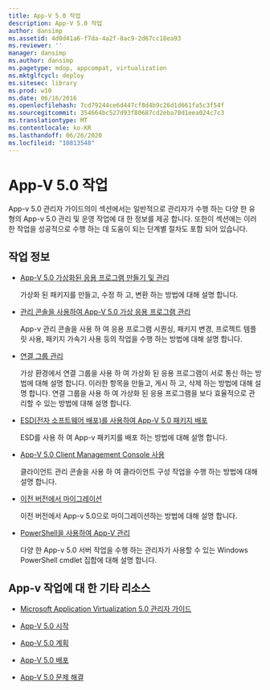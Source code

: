 ```yaml
---
title: App-V 5.0 작업
description: App-V 5.0 작업
author: dansimp
ms.assetid: 4d0d41a6-f7da-4a2f-8ac9-2d67cc18ea93
ms.reviewer: ''
manager: dansimp
ms.author: dansimp
ms.pagetype: mdop, appcompat, virtualization
ms.mktglfcycl: deploy
ms.sitesec: library
ms.prod: w10
ms.date: 06/16/2016
ms.openlocfilehash: 7cd79244ce6d447cf8d4b9c26d1d661fa5c3f54f
ms.sourcegitcommit: 354664bc527d93f80687cd2eba70d1eea024c7c3
ms.translationtype: MT
ms.contentlocale: ko-KR
ms.lasthandoff: 06/26/2020
ms.locfileid: "10813548"
---
```

# App-V 5.0 작업


App-v 5.0 관리자 가이드의이 섹션에서는 일반적으로 관리자가 수행 하는 다양 한 유형의 App-v 5.0 관리 및 운영 작업에 대 한 정보를 제공 합니다. 또한이 섹션에는 이러한 작업을 성공적으로 수행 하는 데 도움이 되는 단계별 절차도 포함 되어 있습니다.

## 작업 정보


-   [App-V 5.0 가상화된 응용 프로그램 만들기 및 관리](creating-and-managing-app-v-50-virtualized-applications.md)

    가상화 된 패키지를 만들고, 수정 하 고, 변환 하는 방법에 대해 설명 합니다.

-   [관리 콘솔을 사용하여 App-V 5.0 가상 응용 프로그램 관리](administering-app-v-50-virtual-applications-by-using-the-management-console.md)

    App-v 관리 콘솔을 사용 하 여 응용 프로그램 시퀀싱, 패키지 변경, 프로젝트 템플릿 사용, 패키지 가속기 사용 등의 작업을 수행 하는 방법에 대해 설명 합니다.

-   [연결 그룹 관리](managing-connection-groups.md)

    가상 환경에서 연결 그룹을 사용 하 여 가상화 된 응용 프로그램이 서로 통신 하는 방법에 대해 설명 합니다. 이러한 항목을 만들고, 게시 하 고, 삭제 하는 방법에 대해 설명 합니다. 연결 그룹을 사용 하 여 가상화 된 응용 프로그램을 보다 효율적으로 관리할 수 있는 방법에 대해 설명 합니다.

-   [ESD(전자 소프트웨어 배포)를 사용하여 App-V 5.0 패키지 배포](deploying-app-v-50-packages-by-using-electronic-software-distribution--esd-.md)

    ESD를 사용 하 여 App-v 패키지를 배포 하는 방법에 대해 설명 합니다.

-   [App-V 5.0 Client Management Console 사용](using-the-app-v-50-client-management-console.md)

    클라이언트 관리 콘솔을 사용 하 여 클라이언트 구성 작업을 수행 하는 방법에 대해 설명 합니다.

-   [이전 버전에서 마이그레이션](migrating-from-a-previous-version-app-v-50.md)

    이전 버전에서 App-v 5.0으로 마이그레이션하는 방법에 대해 설명 합니다.

-   [PowerShell을 사용하여 App-V 관리](administering-app-v-by-using-powershell.md)

    다양 한 App-v 5.0 서버 작업을 수행 하는 관리자가 사용할 수 있는 Windows PowerShell cmdlet 집합에 대해 설명 합니다.






## App-v 작업에 대 한 기타 리소스


-   [Microsoft Application Virtualization 5.0 관리자 가이드](microsoft-application-virtualization-50-administrators-guide.md)

-   [App-V 5.0 시작](getting-started-with-app-v-50--rtm.md)

-   [App-V 5.0 계획](planning-for-app-v-50-rc.md)

-   [App-V 5.0 배포](deploying-app-v-50.md)

-   [App-V 5.0 문제 해결](troubleshooting-app-v-50.md)

 

 





